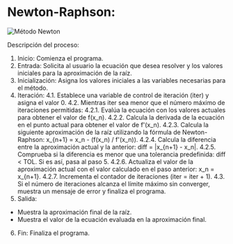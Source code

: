 # Newton-Raphson:

![Método Newton](imagenes/metodo4.png)

Descripción del proceso:
1. Inicio: Comienza el programa.
2. Entrada: Solicita al usuario la ecuación que desea resolver y los valores iniciales para la aproximación de la raíz.
3. Inicialización: Asigna los valores iniciales a las variables necesarias para el método.
4. Iteración:
  4.1. Establece una variable de control de iteración (iter) y asigna el valor 0.
  4.2. Mientras iter sea menor que el número máximo de iteraciones permitidas:
    4.2.1. Evalúa la ecuación con los valores actuales para obtener el valor de f(x_n).
    4.2.2. Calcula la derivada de la ecuación en el punto actual para obtener el valor de f'(x_n).
    4.2.3. Calcula la siguiente aproximación de la raíz utilizando la fórmula de Newton-Raphson: x_{n+1} = x_n -
    (f(x_n) / f'(x_n)).
    4.2.4. Calcula la diferencia entre la aproximación actual y la anterior: diff = |x_{n+1} - x_n|.
    4.2.5. Comprueba si la diferencia es menor que una tolerancia predefinida: diff < TOL. Si es así, pasa al paso 5.
    4.2.6. Actualiza el valor de la aproximación actual con el valor calculado en el paso anterior: x_n = x_{n+1}.
    4.2.7. Incrementa el contador de iteraciones (iter = iter + 1).
  4.3. Si el número de iteraciones alcanza el límite máximo sin converger, muestra un mensaje de error y finaliza el
  programa.
5. Salida:
- Muestra la aproximación final de la raíz.
- Muestra el valor de la ecuación evaluada en la aproximación final.
6. Fin: Finaliza el programa.
